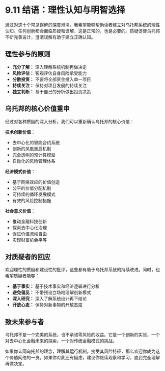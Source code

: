 # 9.11 结语：理性认知与明智选择

通过对这十个常见误解的深度澄清，我希望能够帮助读者建立对乌托邦系统的理性认知。任何创新都会面临质疑和误解，这是正常的，也是必要的。质疑促使乌托邦不断完善设计，澄清误解有助于建立正确认知。

## 理性参与的原则

- **充分了解：** 深入理解系统机制再做决定
- **风险评估：** 客观评估自身风险承受能力
- **分散投资：** 不要将全部资金投入单一项目
- **持续关注：** 保持对项目发展的持续关注
- **独立判断：** 基于自己的分析做出投资决策

## 乌托邦的核心价值重申

经过对各种质疑的深入分析，我们可以重新确认乌托邦的核心价值：

**技术创新价值：**  
- 去中心化的智能合约系统
- 创新的凤凰重启机制
- 完全透明的预计算模型
- 自动化的风险管理体系

**经济模式价值：**  
- 基于网络效应的价值创造
- 公平的价值分配机制
- 可持续的循环发展模式
- 有效的风险控制措施

**社会意义价值：**  
- 推动金融科技创新
- 探索去中心化治理
- 促进价值流动自由
- 实现财富机会平等

## 对质疑者的回应

欢迎理性的质疑和建设性的批评，这些都有助于乌托邦系统的持续改进。同时，也希望质疑者能够：

- **基于事实：** 基于技术事实和经济逻辑进行分析
- **避免偏见：** 不带预设立场地理解创新模式
- **深入研究：** 深入了解系统设计再下结论
- **开放心态：** 保持对新事物的开放态度

## 致未来参与者

乌托邦不是一个完美的系统，也不承诺零风险的收益。它是一个创新的实验，一个对去中心化金融未来的探索，一个对传统金融模式的挑战。

如果你认同乌托邦的理念，理解其运行机制，接受其风险特征，那么欢迎你成为这个价值网络的一员。如果你对此还有疑虑，建议你继续观察和学习，直到完全理解再做决定。